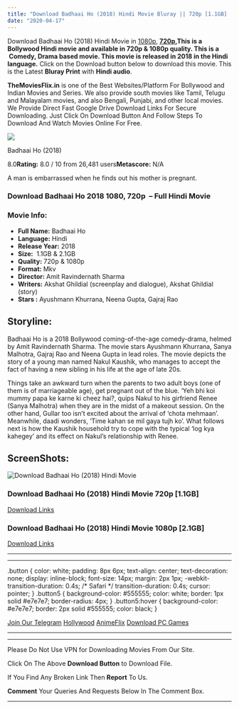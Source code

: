 ```yaml
---
title: "Download Badhaai Ho (2018) Hindi Movie Bluray || 720p [1.1GB] || 1080p [2.1GB]"
date: "2020-04-17"
---
```


Download Badhaai Ho (2018) Hindi Movie in [1080p](https://1moviesflix.com/1080p-movies/), **[720p,](https://1moviesflix.com/720p-movies/)**This is a Bollywood Hindi movie and available in 720p & 1080p quality. This is a  **Comedy, Drama** based movie. This movie is released in **2018** in the Hindi language**.** Click on the Download button below to download this movie. This is the Latest **Bluray Print** with **Hindi audio**.

**TheMoviesFlix.in** is one of the Best Websites/Platform For Bollywood and Indian Movies and Series. We also provide south movies like Tamil, Telugu and Malayalam movies, and also Bengali, Punjabi, and other local movies. We Provide Direct Fast Google Drive Download Links For Secure Downloading. Just Click On Download Button And Follow Steps To Download And Watch Movies Online For Free.

[![](https://m.media-amazon.com/images/M/MV5BNjZlMDdmN2YtYThmZi00NGQzLTk0ZTQtNTUyZDFmODExOGNiXkEyXkFqcGdeQXVyODE5NzE3OTE@._V1_SX300.jpg)](https://www.imdb.com/title/tt7725596/ "Badhaai Ho")

Badhaai Ho (2018)

8.0**Rating:** 8.0 / 10 from 26,481 users**Metascore:** N/A

A man is embarrassed when he finds out his mother is pregnant.

### Download Badhaai Ho 2018 1080, 720p  – Full Hindi Movie

### Movie Info:

- **Full Name:** Badhaai Ho
- **Language:** Hindi
- **Release Year:** 2018
- **Size:**  1.1GB & 2.1GB
- **Quality:** 720p & 1080p
- **Format:** Mkv
- **Director:** Amit Ravindernath Sharma
- **Writers:** Akshat Ghildial (screenplay and dialogue), Akshat Ghildial (story)
- **Stars :** Ayushmann Khurrana, Neena Gupta, Gajraj Rao

## Storyline:

Badhaai Ho is a 2018 Bollywood coming-of-the-age comedy-drama, helmed by Amit Ravindernath Sharma. The movie stars Ayushmann Khurrana, Sanya Malhotra, Gajraj Rao and Neena Gupta in lead roles. The movie depicts the story of a young man named Nakul Kaushik, who manages to accept the fact of having a new sibling in his life at the age of late 20s.

Things take an awkward turn when the parents to two adult boys (one of them is of marriageable age), get pregnant out of the blue. ‘Yeh bhi koi mummy papa ke karne ki cheez hai?, quips Nakul to his girfriend Renee (Sanya Malhotra) when they are in the midst of a makeout session. On the other hand, Gullar too isn’t excited about the arrival of ‘chota mehmaan’. Meanwhile, daadi wonders, ‘Time kahan se mil gaya tujh ko’. What follows next is how the Kaushik household try to cope with the typical ‘log kya kahegey’ and its effect on Nakul’s relationship with Renee.

## ScreenShots:

![Download Badhaai Ho (2018) Hindi Movie](https://i.imgur.com/CvbH0rh.jpg)

### Download Badhaai Ho (2018) Hindi Movie 720p \[1.1GB\]

[Download Links](https://1moviesflix.com?a270777880=aFVZTEgxdjYyYkEzWEtvQVhuVmMzYVR3WURZTldxK0lva2lPY2dwOGtBUWZzbFRjZG9GNkJJSTlWUDh1Vy9LTHJZRldXeWFoZmFsSzUwb0FqZk91eDV6QUNpYTFXNWhKZjhTaUtyN0o1UTQ9)

### Download Badhaai Ho (2018) Hindi Movie 1080p \[2.1GB\] 

[Download Links](https://1moviesflix.com?a270777880=aFVZTEgxdjYyYkEzWEtvQVhuVmMzYVR3WURZTldxK0lva2lPY2dwOGtBUWZzbFRjZG9GNkJJSTlWUDh1Vy9LTHNIL3BEU2NWeVFKUW9taTk3Y0dLVzFKZXJLZ0xnWWVwOU1Rekl0Q2J6aFU9)

* * *

* * *

.button { color: white; padding: 8px 6px; text-align: center; text-decoration: none; display: inline-block; font-size: 14px; margin: 2px 1px; -webkit-transition-duration: 0.4s; /\* Safari \*/ transition-duration: 0.4s; cursor: pointer; } .button5 { background-color: #555555; color: white; border: 1px solid #e7e7e7; border-radius: 4px; } .button5:hover { background-color: #e7e7e7; border: 2px solid #555555; color: black; }

[Join Our Telegram](http://gdrivepro.xyz/join.php) [Hollywood](https://moviesverse.com/) [AnimeFlix](https://animeflix.in/) [Download PC Games](https://gamesflix.net/)  

* * *

* * *

  

Please Do Not Use VPN for Downloading Movies From Our Site.

Click On The Above **Download Button** to Download File.

If You Find Any Broken Link Then **Report** To Us.

**Comment** Your Queries And Requests Below In The Comment Box.

* * *
